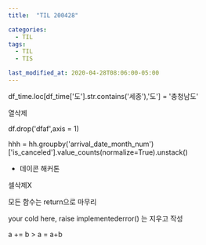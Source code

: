 ```yaml
---
title:  "TIL 200428"

categories:
  - TIL
tags:
  - TIL
  - TIS

last_modified_at: 2020-04-28T08:06:00-05:00
---
```


df_time.loc[df_time['도'].str.contains('세종'),'도'] = '충청남도'

열삭제

df.drop('dfaf',axis = 1)

hhh = hh.groupby('arrival_date_month_num')['is_canceled'].value_counts(normalize=True).unstack()


* 데이콘 해커톤

셀삭제X

모든 함수는 return으로 마무리
 
your cold here, raise implementederror() 는 지우고 작성

a += b > a = a+b
